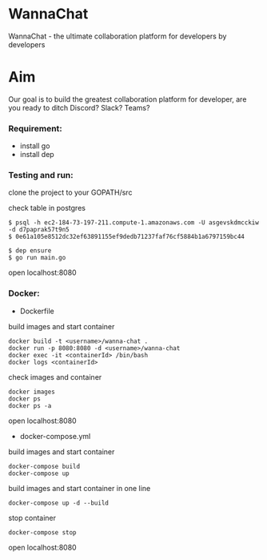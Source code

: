 # WannaChat
WannaChat - the ultimate collaboration platform for developers by developers

# Aim
Our goal is to build the greatest collaboration platform for developer, are you ready to ditch Discord? Slack? Teams?

### Requirement:
 - install go
 - install dep

### Testing and run:

clone the project to your GOPATH/src

check table in postgres
```
$ psql -h ec2-184-73-197-211.compute-1.amazonaws.com -U asgevskdmcckiw -d d7paprak57t9n5
$ 0e61a105e8512dc32ef63891155ef9dedb71237faf76cf5884b1a6797159bc44
```

```
$ dep ensure
$ go run main.go
```

open localhost:8080

### Docker:

- Dockerfile

build images and start container
```
docker build -t <username>/wanna-chat .
docker run -p 8080:8080 -d <username>/wanna-chat
docker exec -it <containerId> /bin/bash
docker logs <containerId>
```

check images and container
```
docker images
docker ps
docker ps -a
```

open localhost:8080

- docker-compose.yml

build images and start container
```
docker-compose build
docker-compose up
```
build images and start container in one line
```
docker-compose up -d --build
```

stop container
```
docker-compose stop
```

open localhost:8080
